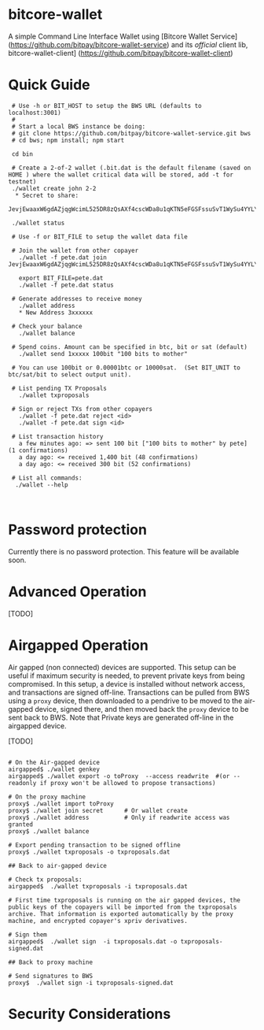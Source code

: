 # bitcore-wallet

A simple Command Line Interface Wallet using [Bitcore Wallet Service] (https://github.com/bitpay/bitcore-wallet-service) and its *official* client lib, bitcore-wallet-client] (https://github.com/bitpay/bitcore-wallet-client)


# Quick Guide

``` shell
 # Use -h or BIT_HOST to setup the BWS URL (defaults to localhost:3001)
 # 
 # Start a local BWS instance be doing:
 # git clone https://github.com/bitpay/bitcore-wallet-service.git bws
 # cd bws; npm install; npm start

 cd bin
 
 # Create a 2-of-2 wallet (.bit.dat is the default filename (saved on HOME ) where the wallet critical data will be stored, add -t for testnet)
 ./wallet create john 2-2 
  * Secret to share:
    JevjEwaaxW6gdAZjqgWcimL525DR8zQsAXf4cscWDa8u1qKTN5eFGSFssuSvT1WySu4YYLYMUPT

 ./wallet status
 
 # Use -f or BIT_FILE to setup the wallet data file
 
 # Join the wallet from other copayer
   ./wallet -f pete.dat join JevjEwaaxW6gdAZjqgWcimL525DR8zQsAXf4cscWDa8u1qKTN5eFGSFssuSvT1WySu4YYLYMUPT
   
   export BIT_FILE=pete.dat
   ./wallet -f pete.dat status

 # Generate addresses to receive money
   ./wallet address
   * New Address 3xxxxxx

 # Check your balance
   ./wallet balance
   
 # Spend coins. Amount can be specified in btc, bit or sat (default)
   ./wallet send 1xxxxx 100bit "100 bits to mother"

 # You can use 100bit or 0.00001btc or 10000sat.  (Set BIT_UNIT to btc/sat/bit to select output unit).

 # List pending TX Proposals
   ./wallet txproposals
   
 # Sign or reject TXs from other copayers
   ./wallet -f pete.dat reject <id>
   ./wallet -f pete.dat sign <id>

 # List transaction history
   a few minutes ago: => sent 100 bit ["100 bits to mother" by pete] (1 confirmations)
   a day ago: <= received 1,400 bit (48 confirmations)
   a day ago: <= received 300 bit (52 confirmations)
   
 # List all commands:
  ./wallet --help
 
    
  ```
  
  
# Password protection 

Currently there is no password protection. This feature will be available soon.
 

# Advanced Operation


[TODO]

# Airgapped Operation 

Air gapped (non connected) devices are supported. This setup can be useful if maximum security is needed, to prevent private keys from being compromised. In this setup, a device is installed without network access, and transactions are signed off-line. Transactions can be pulled from BWS using a `proxy` device, then downloaded to a pendrive to be moved to the air-gapped device, signed there, and then moved back the `proxy` device to be sent back to BWS. Note that Private keys are generated off-line in the airgapped device.

[TODO]


``` shell

# On the Air-gapped device
airgapped$ ./wallet genkey
airgapped$ ./wallet export -o toProxy  --access readwrite  #(or --readonly if proxy won't be allowed to propose transactions)

# On the proxy machine
proxy$ ./wallet import toProxy
proxy$ ./wallet join secret      # Or wallet create 
proxy$ ./wallet address          # Only if readwrite access was granted
proxy$ ./wallet balance

# Export pending transaction to be signed offline
proxy$ ./wallet txproposals -o txproposals.dat

## Back to air-gapped device

# Check tx proposals:
airgapped$  ./wallet txproposals -i txproposals.dat

# First time txproposals is running on the air gapped devices, the public keys of the copayers will be imported from the txproposals archive. That information is exported automatically by the proxy machine, and encrypted copayer's xpriv derivatives.

# Sign them
airgapped$  ./wallet sign  -i txproposals.dat -o txproposals-signed.dat

## Back to proxy machine

# Send signatures to BWS
proxy$  ./wallet sign -i txproposals-signed.dat
```

# Security Considerations
